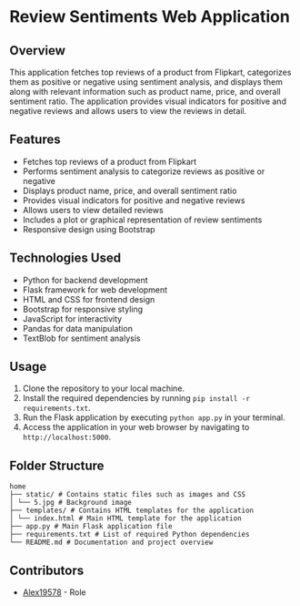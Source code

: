 # Review Sentiments Web Application

## Overview

This application fetches top reviews of a product from Flipkart, categorizes them as positive or negative using sentiment analysis, and displays them along with relevant information such as product name, price, and overall sentiment ratio. The application provides visual indicators for positive and negative reviews and allows users to view the reviews in detail.

## Features

- Fetches top reviews of a product from Flipkart
- Performs sentiment analysis to categorize reviews as positive or negative
- Displays product name, price, and overall sentiment ratio
- Provides visual indicators for positive and negative reviews
- Allows users to view detailed reviews
- Includes a plot or graphical representation of review sentiments
- Responsive design using Bootstrap

## Technologies Used

- Python for backend development
- Flask framework for web development
- HTML and CSS for frontend design
- Bootstrap for responsive styling
- JavaScript for interactivity
- Pandas for data manipulation
- TextBlob for sentiment analysis

## Usage

1. Clone the repository to your local machine.
2. Install the required dependencies by running `pip install -r requirements.txt`.
3. Run the Flask application by executing `python app.py` in your terminal.
4. Access the application in your web browser by navigating to `http://localhost:5000`.

## Folder Structure
```
home
├── static/ # Contains static files such as images and CSS
│ └── 5.jpg # Background image
├── templates/ # Contains HTML templates for the application
│ └── index.html # Main HTML template for the application
├── app.py # Main Flask application file
├── requirements.txt # List of required Python dependencies
└── README.md # Documentation and project overview
```
## Contributors

- [Alex19578](https://github.com/Alex19578) - Role
